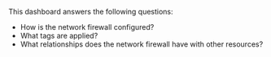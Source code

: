 This dashboard answers the following questions:

- How is the network firewall configured?
- What tags are applied?
- What relationships does the network firewall have with other resources?